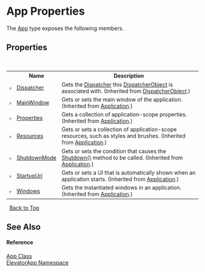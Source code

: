 # App Properties
 

The <a href="T_ElevatorApp_App">App</a> type exposes the following members.


## Properties
&nbsp;<table><tr><th></th><th>Name</th><th>Description</th></tr><tr><td>![Public property](media/pubproperty.gif "Public property")</td><td><a href="http://msdn2.microsoft.com/en-us/library/ms605656" target="_blank">Dispatcher</a></td><td>
Gets the <a href="http://msdn2.microsoft.com/en-us/library/ms615907" target="_blank">Dispatcher</a> this <a href="http://msdn2.microsoft.com/en-us/library/ms615925" target="_blank">DispatcherObject</a> is associated with.
 (Inherited from <a href="http://msdn2.microsoft.com/en-us/library/ms615925" target="_blank">DispatcherObject</a>.)</td></tr><tr><td>![Public property](media/pubproperty.gif "Public property")</td><td><a href="http://msdn2.microsoft.com/en-us/library/ms600305" target="_blank">MainWindow</a></td><td>
Gets or sets the main window of the application.
 (Inherited from <a href="http://msdn2.microsoft.com/en-us/library/ms588794" target="_blank">Application</a>.)</td></tr><tr><td>![Public property](media/pubproperty.gif "Public property")</td><td><a href="http://msdn2.microsoft.com/en-us/library/ms600306" target="_blank">Properties</a></td><td>
Gets a collection of application-scope properties.
 (Inherited from <a href="http://msdn2.microsoft.com/en-us/library/ms588794" target="_blank">Application</a>.)</td></tr><tr><td>![Public property](media/pubproperty.gif "Public property")</td><td><a href="http://msdn2.microsoft.com/en-us/library/ms600307" target="_blank">Resources</a></td><td>
Gets or sets a collection of application-scope resources, such as styles and brushes.
 (Inherited from <a href="http://msdn2.microsoft.com/en-us/library/ms588794" target="_blank">Application</a>.)</td></tr><tr><td>![Public property](media/pubproperty.gif "Public property")</td><td><a href="http://msdn2.microsoft.com/en-us/library/ms600308" target="_blank">ShutdownMode</a></td><td>
Gets or sets the condition that causes the <a href="http://msdn2.microsoft.com/en-us/library/ms597013" target="_blank">Shutdown()</a> method to be called.
 (Inherited from <a href="http://msdn2.microsoft.com/en-us/library/ms588794" target="_blank">Application</a>.)</td></tr><tr><td>![Public property](media/pubproperty.gif "Public property")</td><td><a href="http://msdn2.microsoft.com/en-us/library/ms600309" target="_blank">StartupUri</a></td><td>
Gets or sets a UI that is automatically shown when an application starts.
 (Inherited from <a href="http://msdn2.microsoft.com/en-us/library/ms588794" target="_blank">Application</a>.)</td></tr><tr><td>![Public property](media/pubproperty.gif "Public property")</td><td><a href="http://msdn2.microsoft.com/en-us/library/ms600586" target="_blank">Windows</a></td><td>
Gets the instantiated windows in an application.
 (Inherited from <a href="http://msdn2.microsoft.com/en-us/library/ms588794" target="_blank">Application</a>.)</td></tr></table>&nbsp;
<a href="#app-properties">Back to Top</a>

## See Also


#### Reference
<a href="T_ElevatorApp_App">App Class</a><br /><a href="N_ElevatorApp">ElevatorApp Namespace</a><br />